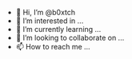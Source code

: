 - 👋 Hi, I’m @b0xtch
- 👀 I’m interested in ...
- 🌱 I’m currently learning ...
- 💞️ I’m looking to collaborate on ...
- 📫 How to reach me ...

<!---
b0xtch/b0xtch is a ✨ special ✨ repository because its `README.md` (this file) appears on your GitHub profile.
You can click the Preview link to take a look at your changes.
--->
